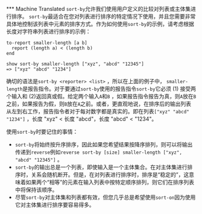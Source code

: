 ﻿*** Machine Translated
`sort-by`允许我们使用用户定义的比较对列表或主体集进行排序。 `sort-by`最适合在您对列表进行排序的特定情况下使用，并且您需要非常具体地控制该列表中元素的排序方式。作为如何使用`sort-by`的示例，请考虑根据长度对字符串列表进行排序的示例：



```
to-report smaller-length [a b]
  report (length a) < (length b)
end

show sort-by smaller-length ["xyz", "abcd" "12345"]
=> ["xyz" "abcd" "1234"]
```


确切的语法是`sort-by <reporter> <list>` ，所以在上面的例子中， `smaller-length`是报告指令。对于要通过`sort-by`使用的报告指令`sort-by`它必须 (1) 接受两个输入和 (2)返回真或假。给定两个输入`A`和`B` ，如果报告指令报告为真，则`A`放在`B`之前，如果报告为假，则`B`放在`A`之前。或者，更直观地说，在排序后的输出列表从左到右工作，报告指令者对于每对数字都是真实的。即在列表`["xyz" "abcd" "1234"]` ，长度 "xyz" &lt; 长度 "abcd"，长度 "abcd" &lt; "1234"。

使用`sort-by`时要记住的事情：

- `sort-by`将始终按升序排序，因此如果您希望结果按降序排列，则可以将输出传递到`reverse`例如`reverse sort-by [size] smaller-length ["xyz", "abcd" "12345"]` 。
- `sort-by`的输出总是一个列表，即使输入是一个主体集合。在对主体集进行排序时，关系会随机断开。但是，在对列表进行排序时，排序是“稳定的”，这意味着如果两个“相等”的元素在输入列表中按特定顺序排列，则它们在排序列表中将保持该顺序。
- 尽管`sort-by`对主体集和列表都有效，但您几乎总是希望使用`sort-on`因为使用它对主体集进行排序要容易得多。